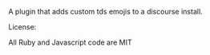 A plugin that adds custom tds emojis to a discourse install.

License:

All Ruby and Javascript code are MIT
